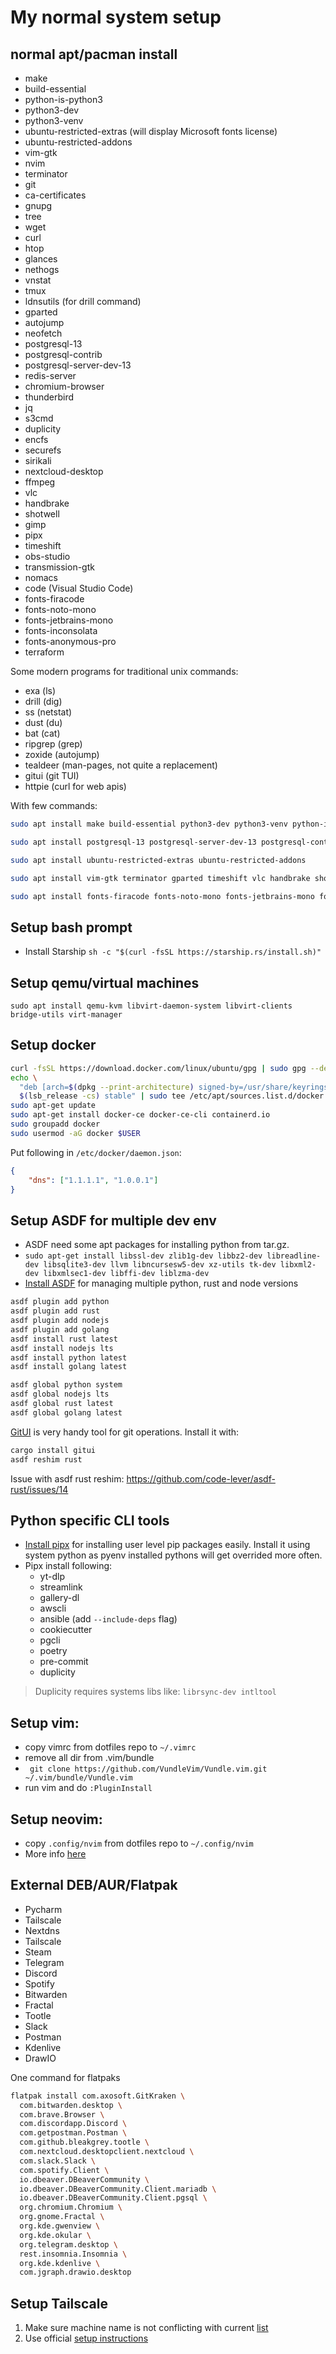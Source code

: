 # My normal system setup

## normal apt/pacman install

- make
- build-essential
- python-is-python3
- python3-dev
- python3-venv
- ubuntu-restricted-extras (will display Microsoft fonts license)
- ubuntu-restricted-addons
- vim-gtk
- nvim
- terminator
- git
- ca-certificates
- gnupg
- tree
- wget
- curl
- htop
- glances
- nethogs
- vnstat
- tmux
- ldnsutils  (for drill command)
- gparted
- autojump
- neofetch
- postgresql-13
- postgresql-contrib
- postgresql-server-dev-13
- redis-server
- chromium-browser
- thunderbird
- jq
- s3cmd
- duplicity
- encfs
- securefs
- sirikali
- nextcloud-desktop
- ffmpeg
- vlc
- handbrake
- shotwell
- gimp
- pipx
- timeshift
- obs-studio
- transmission-gtk
- nomacs
- code (Visual Studio Code)
- fonts-firacode
- fonts-noto-mono
- fonts-jetbrains-mono
- fonts-inconsolata
- fonts-anonymous-pro
- terraform

Some modern programs for traditional unix commands:

- exa (ls)
- drill (dig)
- ss (netstat)
- dust (du)
- bat (cat)
- ripgrep (grep)
- zoxide (autojump)
- tealdeer (man-pages, not quite a replacement)
- gitui (git TUI)
- httpie (curl for web apis)

With few commands:

```bash
sudo apt install make build-essential python3-dev python3-venv python-is-python3 git ca-certificates gnupg tree wget curl htop glances nethogs vnstat tmux ldnsutils autojump neofetch jq s3cmd duplicity encfs securefs ffmpeg pipx nvim

sudo apt install postgresql-13 postgresql-server-dev-13 postgresql-contrib redis-server

sudo apt install ubuntu-restricted-extras ubuntu-restricted-addons

sudo apt install vim-gtk terminator gparted timeshift vlc handbrake shotwell nomacs gimp obs-studio thunderbird sirikali nextcloud-desktop transmission-gtk code

sudo apt install fonts-firacode fonts-noto-mono fonts-jetbrains-mono fonts-inconsolata fonts-anonymous-pro
```

## Setup bash prompt

- Install Starship `sh -c "$(curl -fsSL https://starship.rs/install.sh)"`

## Setup qemu/virtual machines

`sudo apt install qemu-kvm libvirt-daemon-system libvirt-clients bridge-utils virt-manager`

## Setup docker

```bash
curl -fsSL https://download.docker.com/linux/ubuntu/gpg | sudo gpg --dearmor -o /usr/share/keyrings/docker-archive-keyring.gpg
echo \
  "deb [arch=$(dpkg --print-architecture) signed-by=/usr/share/keyrings/docker-archive-keyring.gpg] https://download.docker.com/linux/ubuntu \
  $(lsb_release -cs) stable" | sudo tee /etc/apt/sources.list.d/docker.list > /dev/null
sudo apt-get update
sudo apt-get install docker-ce docker-ce-cli containerd.io
sudo groupadd docker
sudo usermod -aG docker $USER
```

Put following in `/etc/docker/daemon.json`:

```json
{
    "dns": ["1.1.1.1", "1.0.0.1"]
}
```

## Setup ASDF for multiple dev env

- ASDF need some apt packages for installing python from tar.gz.
- `sudo apt-get install libssl-dev zlib1g-dev libbz2-dev libreadline-dev libsqlite3-dev llvm libncursesw5-dev xz-utils tk-dev libxml2-dev libxmlsec1-dev libffi-dev liblzma-dev`
- [Install ASDF](https://asdf-vm.com/) for managing multiple python, rust and node versions

```bash
asdf plugin add python
asdf plugin add rust
asdf plugin add nodejs
asdf plugin add golang
asdf install rust latest
asdf install nodejs lts
asdf install python latest
asdf install golang latest

asdf global python system
asdf global nodejs lts
asdf global rust latest
asdf global golang latest
```

[GitUI](https://github.com/extrawurst/gitui) is very handy tool for git operations. Install it with:

```sh
cargo install gitui
asdf reshim rust
```

Issue with asdf rust reshim: https://github.com/code-lever/asdf-rust/issues/14

## Python specific CLI tools

- [Install pipx](https://github.com/pipxproject/pipx/) for installing user level pip packages easily. Install it using system python as pyenv installed pythons will get overrided more often.
- Pipx install following:
  - yt-dlp
  - streamlink
  - gallery-dl
  - awscli
  - ansible (add `--include-deps` flag)
  - cookiecutter
  - pgcli
  - poetry
  - pre-commit
  - duplicity


> Duplicity requires systems libs like: `librsync-dev intltool`


## Setup vim:

- copy vimrc from dotfiles repo to `~/.vimrc`
- remove all dir from .vim/bundle
- ` git clone https://github.com/VundleVim/Vundle.vim.git ~/.vim/bundle/Vundle.vim`
- run vim and do `:PluginInstall`


## Setup neovim:

- copy `.config/nvim` from dotfiles repo to `~/.config/nvim`
- More info [here](https://nvchad.com/quickstart/install#pre-requisites)


## External DEB/AUR/Flatpak

- Pycharm
- Tailscale
- Nextdns
- Tailscale
- Steam
- Telegram
- Discord
- Spotify
- Bitwarden
- Fractal
- Tootle
- Slack
- Postman
- Kdenlive
- DrawIO

One command for flatpaks

```bash
flatpak install com.axosoft.GitKraken \
  com.bitwarden.desktop \
  com.brave.Browser \
  com.discordapp.Discord \
  com.getpostman.Postman \
  com.github.bleakgrey.tootle \
  com.nextcloud.desktopclient.nextcloud \
  com.slack.Slack \
  com.spotify.Client \
  io.dbeaver.DBeaverCommunity \
  io.dbeaver.DBeaverCommunity.Client.mariadb \
  io.dbeaver.DBeaverCommunity.Client.pgsql \
  org.chromium.Chromium \
  org.gnome.Fractal \
  org.kde.gwenview \
  org.kde.okular \
  org.telegram.desktop \
  rest.insomnia.Insomnia \
  org.kde.kdenlive \
  com.jgraph.drawio.desktop
```

## Setup Tailscale

1. Make sure machine name is not conflicting with current [list](https://login.tailscale.com/admin/machines)
2. Use official [setup instructions](https://tailscale.com/download)